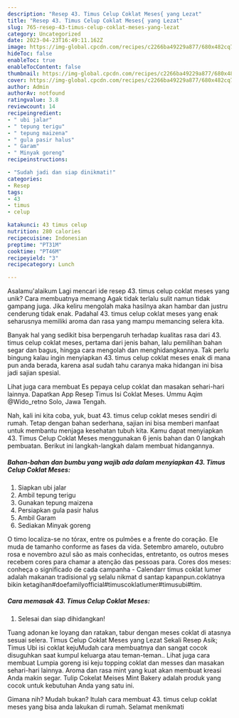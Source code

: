 ```yaml
---
description: "Resep 43. Timus Celup Coklat Meses{ yang Lezat"
title: "Resep 43. Timus Celup Coklat Meses{ yang Lezat"
slug: 765-resep-43-timus-celup-coklat-meses-yang-lezat
category: Uncategorized
date: 2023-04-23T16:49:11.162Z
image: https://img-global.cpcdn.com/recipes/c2266ba49229a877/680x482cq70/43-timus-celup-coklat-meses-foto-resep-utama.jpg
hideToc: false
enableToc: true
enableTocContent: false
thumbnail: https://img-global.cpcdn.com/recipes/c2266ba49229a877/680x482cq70/43-timus-celup-coklat-meses-foto-resep-utama.jpg
cover: https://img-global.cpcdn.com/recipes/c2266ba49229a877/680x482cq70/43-timus-celup-coklat-meses-foto-resep-utama.jpg
author: Admin
authorAv: notfound
ratingvalue: 3.8
reviewcount: 14
recipeingredient:
- " ubi jalar"
- " tepung terigu"
- " tepung maizena"
- " gula pasir halus"
- " Garam"
- " Minyak goreng"
recipeinstructions:

- "Sudah jadi dan siap dinikmati!"
categories:
- Resep
tags:
- 43
- timus
- celup

katakunci: 43 timus celup 
nutrition: 280 calories
recipecuisine: Indonesian
preptime: "PT31M"
cooktime: "PT46M"
recipeyield: "3"
recipecategory: Lunch

---
```



Asalamu'alaikum Lagi mencari ide resep 43. timus celup coklat meses yang unik? Cara membuatnya memang Agak tidak terlalu sulit namun tidak gampang juga. Jika keliru mengolah maka hasilnya akan hambar dan justru cenderung tidak enak. Padahal 43. timus celup coklat meses yang enak seharusnya memiliki aroma dan rasa yang mampu memancing selera kita.


Banyak hal yang sedikit bisa berpengaruh terhadap kualitas rasa dari 43. timus celup coklat meses, pertama dari jenis bahan, lalu pemilihan bahan segar dan bagus, hingga cara mengolah dan menghidangkannya. Tak perlu bingung kalau ingin menyiapkan 43. timus celup coklat meses enak di mana pun anda berada, karena asal sudah tahu caranya maka hidangan ini bisa jadi sajian spesial.

Lihat juga cara membuat Es pepaya celup coklat dan masakan sehari-hari lainnya. Dapatkan App Resep Timus Isi Coklat Meses. Ummu Aqim @Wido_retno Solo, Jawa Tengah.


Nah, kali ini kita coba, yuk, buat 43. timus celup coklat meses sendiri di rumah. Tetap dengan bahan sederhana, sajian ini bisa memberi manfaat untuk membantu menjaga kesehatan tubuh kita. Kamu dapat menyiapkan 43. Timus Celup Coklat Meses menggunakan 6 jenis bahan dan 0 langkah pembuatan. Berikut ini langkah-langkah dalam membuat hidangannya.

<!--inarticleads1-->

##### Bahan-bahan dan bumbu yang wajib ada dalam menyiapkan 43. Timus Celup Coklat Meses:

1. Siapkan  ubi jalar
1. Ambil  tepung terigu
1. Gunakan  tepung maizena
1. Persiapkan  gula pasir halus
1. Ambil  Garam
1. Sediakan  Minyak goreng


O timo localiza-se no tórax, entre os pulmões e a frente do coração. Ele muda de tamanho conforme as fases da vida. Setembro amarelo, outubro rosa e novembro azul são as mais conhecidas, entretanto, os outros meses recebem cores para chamar a atenção das pessoas para. Cores dos meses: conheça o significado de cada campanha - Calendarr timus coklat lumer adalah makanan tradisional yg selalu nikmat d santap kapanpun.coklatnya bikin ketagihan#doefamilyofficial#timuscoklatlumer#timusubi#tim. 

<!--inarticleads2-->

##### Cara memasak 43. Timus Celup Coklat Meses:


1. Selesai dan siap dihidangkan!

Tuang adonan ke loyang dan ratakan, tabur dengan meses coklat di atasnya sesuai selera. Timus Celup Coklat Meses yang Lezat Sekali Resep Asik; Timus Ubi isi coklat kejuMudah cara membuatnya dan sangat cocok disuguhkan saat kumpul keluarga atau teman-teman.. Lihat juga cara membuat Lumpia goreng isi keju topping coklat dan messes dan masakan sehari-hari lainnya. Aroma dan rasa mint yang kuat akan membuat kreasi Anda makin segar. Tulip Cokelat Meises Mint Bakery adalah produk yang cocok untuk kebutuhan Anda yang satu ini. 

Gimana nih? Mudah bukan? Itulah cara membuat 43. timus celup coklat meses yang bisa anda lakukan di rumah. Selamat menikmati
